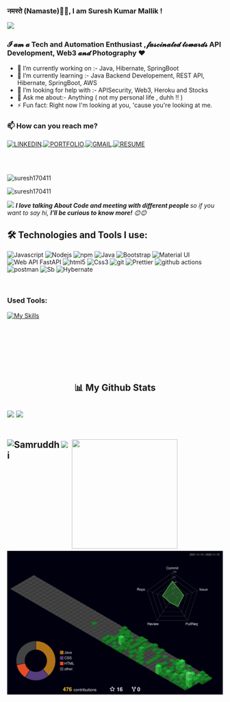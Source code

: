 <!-- ## Hey <img src="https://github.com/TheDudeThatCode/TheDudeThatCode/blob/master/Assets/Hi.gif" width="29">, I'm [Suresh!](https://suresh170411.github.io/)  -->

### नमस्ते (Namaste)🙏🏻, I am Suresh Kumar Mallik !

<a href="https://github.com/durgeshrai633/readme-typing-svg"><img src="https://readme-typing-svg.herokuapp.com?lines=Java+Backend+Developer;&center=true&width=400&height=40"></a>
### 𝓘 𝓪𝓶 𝓪  Tech and Automation Enthusiast ,𝓯𝓪𝓼𝓬𝓲𝓷𝓪𝓽𝓮𝓭  𝓽𝓸𝔀𝓪𝓻𝓭𝓼  API Development, Web3 𝓪𝓷𝓭 Photography ❤️

- 🔭 I’m currently working on :- Java, Hibernate, SpringBoot
- 🌱 I’m currently learning :- Java Backend Developement, REST API, Hibernate, SpringBoot, AWS
- 🤔 I’m looking for help with :- APISecurity, Web3, Heroku and Stocks
- 💬 Ask me about:- Anything ( not my personal life , duhh !! )
- ⚡ Fun fact:  Right now I'm looking at you, 'cause you're looking at me.

### 📫 How can you reach me?

<p align="left">
    <a href="https://www.linkedin.com/in/suresh-kumar-mallik-7193b4233?lipi=urn%3Ali%3Apage%3Ad_flagship3_profile_view_base_contact_details%3BrovONgGZTXWjDexRRKohIA%3D%3D">
        <img align="center" src="https://img.shields.io/badge/LinkedIn-0077B5?style=for-the-badge&logo=linkedin&logoColor=white" alt="LINKEDIN" />
    </a>
    <a href="https://suresh170411.github.io/">
        <img align="center" src="https://img.shields.io/badge/Portfolio-18A303?style=for-the-badge&logo=ionic&logoColor=white" alt="PORTFOLIO" />
    </a>
    <a title="suresh.20fk@gmail.com" href="mailto:rushivenketesh@gmail.com">
        <img align="center" src="https://img.shields.io/badge/Gmail-D14836?style=for-the-badge&logo=gmail&logoColor=white" alt="GMAIL" />
    </a>
    <a title="Suresh_Kumar_Mallik_Resume" href="https://drive.google.com/file/d/1RGKv8ZyLxQ9zvgja8Qm6qNgG_Au5USIM/view?usp=sharing">
        <img align="center" src="https://img.shields.io/badge/Resume-F7B93E?style=for-the-badge&logo=Resume&logoColor=white" alt="RESUME" />
    </a>
</p>
<br></br>

<p align="left"> <img src="https://komarev.com/ghpvc/?username=suresh170411&label=Profile%20views&color=0e75b6&style=flat-square" alt="suresh170411" /> </p>
<p> <img src="https://img.shields.io/github/followers/suresh170411?style=social" alt="suresh170411" /> </p>

<img src="https://media.giphy.com/media/LnQjpWaON8nhr21vNW/giphy.gif" width="60">
<em><b>I love talking About Code and meeting with different people </b>so if you want to say hi, <b> I'll be curious to know more!</b> 😊😊</em>


## 🛠️ Technologies and Tools I use:

<p>
<img alt="Javascript" src="https://img.shields.io/badge/JavaScript-323330?style=for-the-badge&logo=javascript&logoColor=F7DF1E"  height="25px"/>

<img alt="Nodejs" src="https://img.shields.io/badge/Node.js-339933?style=for-the-badge&logo=nodedotjs&logoColor=white"  height="25px"/>
<img alt="npm" src="https://img.shields.io/badge/NPM-323330.svg?style=for-the-badge&logo=npm&logoColor=white" height="25px"/>


<img alt="Java" src="https://img.shields.io/badge/JAVA-F7B93E?style=for-the-badge&logo=java&logoColor=white" height="25px"/>
<img alt="Bootstrap" src="https://img.shields.io/badge/Bootstrap-563D7C?style=for-the-badge&logo=bootstrap&logoColor=white" height="25px"/>
<img alt="Material UI" src="https://img.shields.io/badge/Material--UI-0081CB?style=for-the-badge&logo=material-ui&logoColor=white" height="25px"/>

<img alt="Web API FastAPI" src="https://img.shields.io/badge/fastapi-109989?style=for-the-badge&logo=FASTAPI&logoColor=white" height="25px"/>


<img alt="html5" src="https://img.shields.io/badge/HTML5-E34F26?style=for-the-badge&logo=html5&logoColor=white" height="25px"/>
<img alt="Css3" src="https://img.shields.io/badge/CSS3-1572B6?style=for-the-badge&logo=css3&logoColor=white" height="25px"/>
<img alt="git" src="https://img.shields.io/badge/-Git-F05032?style=flat-square&logo=git&logoColor=white" height="25px"/>

<img alt="Prettier" src="https://img.shields.io/badge/-Prettier-F7B93E?style=flat-square&logo=prettier&logoColor=white" height="25px"/>
<img alt="github actions" src="https://img.shields.io/badge/-Github_Actions-2088FF?style=flat-square&logo=github-actions&logoColor=white" height="25px"/>
<img alt="postman" src="https://img.shields.io/badge/Postman-FF6C37?style=for-the-badge&logo=Postman&logoColor=white" height="25px"/>
<img alt="Sb" src="https://img.shields.io/badge/Spring Boot-339933?style=for-the-badge&logo=Springboot&logoColor=white" height="25px"/>
<img alt="Hybernate" src="https://img.shields.io/badge/Hybernate-323330?style=for-the-badge&logo=Hybernate&logoColor=F7DF1E"  height="25px"/>
</p>

<br/>

### Used Tools:

[![My Skills](https://skillicons.dev/icons?i=git,github,netlify,vscode,hybernate)]()


<br />
<br />
<br />
<br />
<br><br>
<h2 align="center">📊 My Github Stats<h2>
<div>
  <p align="left"> 
   <img height="165em" src="https://github-readme-streak-stats.herokuapp.com/?user=suresh170411&show_icons=true&hide_border=true&&count_private=true&include_all_commits=true"/>  
          <img height="165em" src="https://github-readme-stats.vercel.app/api?username=suresh170411&show_icons=true&hide_border=true&&count_private=true&include_all_commits=true" />
</p>
<div>
  </br>
  
<div>
  <img align="left" src="https://github-readme-stats.vercel.app/api/top-langs/?username=suresh170411&theme=radical&langs_count=8" alt="Samruddhi" height="260px" width="25%" />
  <img align="right" src="https://activity-graph.herokuapp.com/graph?username=suresh170411&theme=gruvbox&hide_border=true&area=true" height="255px" width="70%"/>
<div>

  
 <img  src="https://raw.githubusercontent.com/Trilokia/Trilokia/379277808c61ef204768a61bbc5d25bc7798ccf1/bottom_header.svg" />




![](./profile-3d-contrib/profile-night-green.svg)

